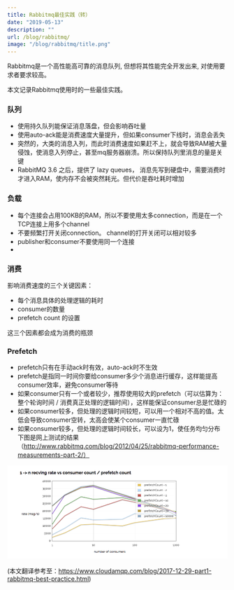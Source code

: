 ```yaml
---
title: Rabbitmq最佳实践（转）
date: "2019-05-13"
description: ""
url: /blog/rabbitmq/
image: "/blog/rabbitmq/title.png"
---
```

Rabbitmq是一个高性能高可靠的消息队列, 但想将其性能完全开发出来, 对使用要求者要求较高。

本文记录Rabbitmq使用时的一些最佳实践。
<!--more-->

### 队列
* 使用持久队列能保证消息落盘，但会影响吞吐量
* 使用auto-ack能是消费速度大量提升，但如果consumer下线时，消息会丢失
* 突然的，大类的消息入列，而此时消费速度如果赶不上，就会导致RAM被大量侵蚀，使消息入列停止，甚至mq服务器崩溃。所以保持队列里消息的量是关键
* RabbitMQ 3.6 之后，提供了 lazy queues， 消息先写到硬盘中，需要消费时才进入RAM，使内存不会被突然耗光。但代价是吞吐耗时增加

### 负载
* 每个连接会占用100KB的RAM，所以不要使用太多connection，而是在一个TCP连接上用多个channel
* 不要频繁打开关闭connection。 channel的打开关闭可以相对较多
* publisher和consumer不要使用同一个连接
* 
### 消费
影响消费速度的三个关键因素：
* 每个消息具体的处理逻辑的耗时
* consumer的数量
* prefetch count  的设置

这三个因素都会成为消费的瓶颈

### Prefetch
* prefetch只有在手动ack时有效，auto-ack时不生效
* prefetch是指同一时间你要给consumer多少个消息进行缓存，这样能提高consumer效率，避免consumer等待
* 如果consumer只有一个或者较少，推荐使用较大的prefetch（可以估算为：整个轮询时间 /  消费真正处理的逻辑时间），这样能保证consumer总是忙碌的
* 如果consumer较多，但处理的逻辑时间较短，可以用一个相对不高的值。太低会导致consumer空转，太高会使某个consumer一直忙碌
* 如果consumer较多，但处理的逻辑时间较长，可以设为1，使任务均匀分布
下图是网上测试的结果（http://www.rabbitmq.com/blog/2012/04/25/rabbitmq-performance-measurements-part-2/）

![](prefetch.png)

(本文翻译参考至：https://www.cloudamqp.com/blog/2017-12-29-part1-rabbitmq-best-practice.html)

